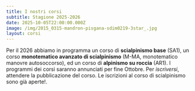 ```yaml
---
title: I nostri corsi
subtitle: Stagione 2025-2026
date: 2025-10-05T22:00:00.000Z
image: /img/2015_0315-mandron-pisgana-sdim0219-3star_.jpg
layout: corsi
---
```

Per il 2026 abbiamo in programma un corso di **scialpinismo base** (SA1), un corso **monotematico avanzato di scialpinismo** (M-MA, monotematico manovre autosoccorso), ed un corso di **alpinismo su roccia** (AR1).
I programmi dei corsi saranno annunciati per fine Ottobre.
Per *iscriversi*, attendere la pubblicazione del corso.
Le iscrizioni al corso di scialpinismo sono già aperte!.